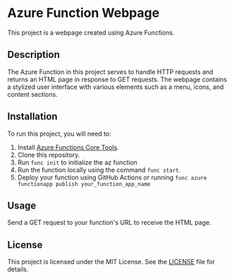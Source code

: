 # Azure Function Webpage

This project is a webpage created using Azure Functions.

## Description

The Azure Function in this project serves to handle HTTP requests and returns an HTML page in response to GET requests. The webpage contains a stylized user interface with various elements such as a menu, icons, and content sections.

## Installation

To run this project, you will need to:

1. Install [Azure Functions Core Tools](https://docs.microsoft.com/en-us/azure/azure-functions/functions-run-local?tabs=windows%2Ccsharp%2Cbash#v2).
2. Clone this repository.
3. Run `func init` to initialize the az function
4. Run the function locally using the command `func start`.
5. Deploy your function using GitHub Actions or running `func azure functionapp publish your_function_app_name`

## Usage

Send a GET request to your function's URL to receive the HTML page.

## License

This project is licensed under the MIT License. See the [LICENSE](LICENSE) file for details.
```